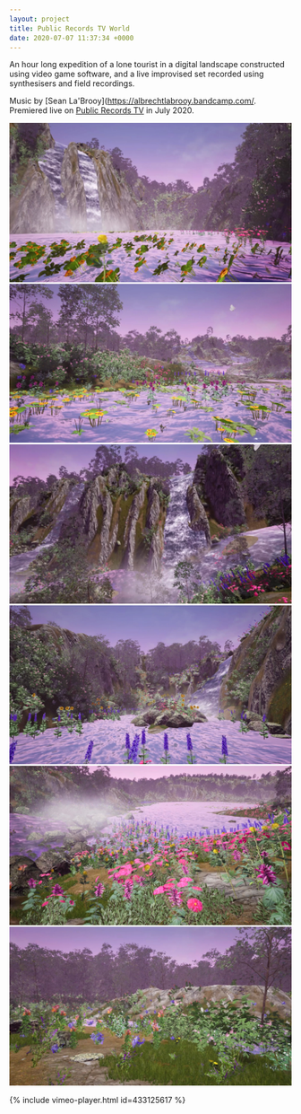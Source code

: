```yaml
---
layout: project
title: Public Records TV World
date: 2020-07-07 11:37:34 +0000
---
```


An hour long expedition of a lone tourist in a digital landscape constructed using video game software, and a live improvised set recorded using synthesisers and field recordings. 

Music by [Sean La'Brooy](https://albrechtlabrooy.bandcamp.com/. Premiered live on [Public Records TV](http://publicrecords.tv) in July 2020.


![](/assets/public/1.jpg)
![](/assets/public/2.jpg)
![](/assets/public/3.jpg)
![](/assets/public/4.jpg)
![](/assets/public/5.jpg)
![](/assets/public/6.jpg)


{% include vimeo-player.html id=433125617 %}